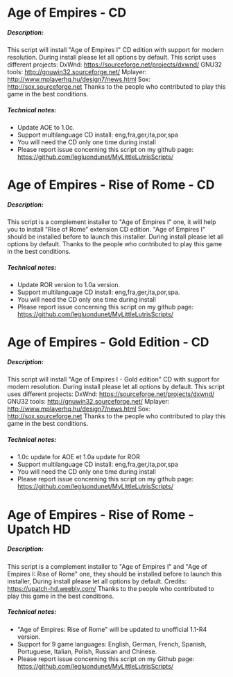 # Age of Empires - CD

##### Description:
This script will install "Age of Empires I" CD edition with support for modern resolution.
During install please let all options by default.
This script uses different projects:
DxWnd: https://sourceforge.net/projects/dxwnd/
GNU32 tools: http://gnuwin32.sourceforge.net/
Mplayer: http://www.mplayerhq.hu/design7/news.html
Sox: http://sox.sourceforge.net
Thanks to the people who contributed to play this game in the best conditions.

##### Technical notes:
- Update AOE to 1.0c.
- Support multilanguage CD install: eng,fra,ger,ita,por,spa
- You will need the CD only one time during install
- Please report issue concerning this script on my github page:
https://github.com/legluondunet/MyLittleLutrisScripts/

# Age of Empires - Rise of Rome - CD

##### Description:
This script is a complement installer to "Age of Empires I" one,  it will help you to install "Rise of Rome" extension CD edition.
"Age of Empires I" should be installed before to launch this installer.
During install please let all options by default.
Thanks to the people who contributed to play this game in the best conditions.

##### Technical notes:
- Update ROR version to 1.0a version.
- Support multilanguage CD install: eng,fra,ger,ita,por,spa.
- You will need the CD only one time during install
- Please report issue concerning this script on my github page:
https://github.com/legluondunet/MyLittleLutrisScripts/

# Age of Empires - Gold Edition - CD

##### Description:
This script will install "Age of Empires I - Gold edition" CD with support for modern resolution.
During install please let all options by default.
This script uses different projects:
DxWnd: https://sourceforge.net/projects/dxwnd/
GNU32 tools: http://gnuwin32.sourceforge.net/
Mplayer: http://www.mplayerhq.hu/design7/news.html
Sox: http://sox.sourceforge.net
Thanks to the people who contributed to play this game in the best conditions.

##### Technical notes:
- 1.0c update for AOE et 1.0a update for ROR
- Support multilanguage CD install: eng,fra,ger,ita,por,spa
- You will need the CD only one time during install
- Please report issue concerning this script on my github page:
https://github.com/legluondunet/MyLittleLutrisScripts/

# Age of Empires - Rise of Rome - Upatch HD

##### Description:
This script is a complement installer to "Age of Empires I" and "Age of Empires I: Rise of Rome" one, they should be installed before to launch this installer, 
During install please let all options by default.
Credits: https://upatch-hd.weebly.com/
Thanks to the people who contributed to play this game in the best conditions.

##### Technical notes:
- "Age of Empires: Rise of Rome" will be updated to unofficial 1.1-R4 version.
- Support for 9 game languages: English, German, French, Spanish, Portuguese, Italian, Polish, Russian and Chinese.
- Please report issue concerning this script on my Github page:
https://github.com/legluondunet/MyLittleLutrisScripts/
